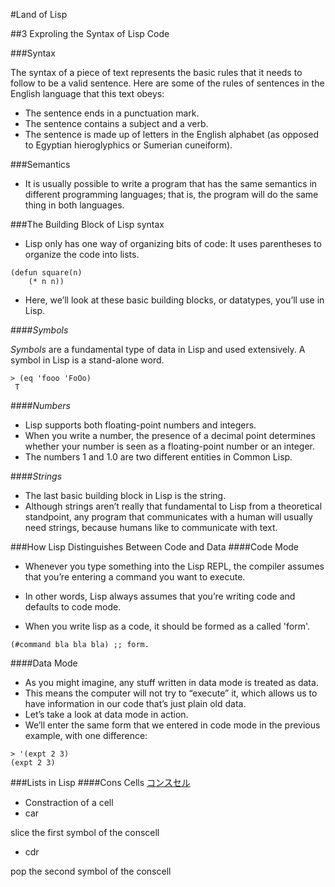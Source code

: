 #Land of Lisp

##3 Exproling the Syntax of Lisp Code

###Syntax

The syntax of a piece of text represents the basic rules that it needs to follow to be a valid sentence.
 Here are some of the rules of sentences in the English language that this text obeys:
 
- The sentence ends in a punctuation mark.
- The sentence contains a subject and a verb.
- The sentence is made up of letters in the English alphabet (as opposed to Egyptian hieroglyphics or Sumerian cuneiform).



###Semantics
- It is usually possible to write a program that has the same semantics in different programming languages; that is, the program will do the same thing in both languages.


###The Building Block of Lisp syntax

- Lisp only has one way of organizing bits of code: It uses parentheses to organize the code into lists.

```
(defun square(n)
	(* n n))
```
- Here, we’ll look at these basic building blocks, or datatypes, you’ll use in Lisp. 

####*Symbols*

*Symbols* are a fundamental type of data in Lisp and used extensively.
A symbol in Lisp is a stand-alone word.

```
> (eq 'fooo 'FoOo) 
 T
```

####*Numbers*

- Lisp supports both floating-point numbers and integers. 
- When you write a number, the presence of a decimal point determines whether your number is seen as a floating-point number or an integer. 
- The numbers 1 and 1.0 are two different entities in Common Lisp.

####*Strings*- The last basic building block in Lisp is the string.
-  Although strings aren’t really that fundamental to Lisp from a theoretical standpoint, any program that communicates with a human will usually need strings, because humans like to communicate with text.


###How Lisp Distinguishes Between Code and Data
####Code Mode
- Whenever you type something into the Lisp REPL, the compiler assumes that you’re entering a command you want to execute. 
- In other words, Lisp always assumes that you’re writing code and defaults to code mode.

- When you write lisp as a code, it should be formed as a called 'form'.

```
(#command bla bla bla) ;; form.
```

####Data Mode

- As you might imagine, any stuff written in data mode is treated as data.
- This means the computer will not try to “execute” it, which allows us to have information in our code that’s just plain old data.- Let’s take a look at data mode in action. 
- We’ll enter the same form that we entered in code mode in the previous example, with one difference:

```> '(expt 2 3) 
(expt 2 3)
```

###Lists in Lisp
####Cons Cells
[コンスセル](http://d.hatena.ne.jp/qlisp/20091020/1256023803)

- Constraction of a cell
- car

slice the first symbol of the conscell

- cdr

pop the second symbol of the conscell
